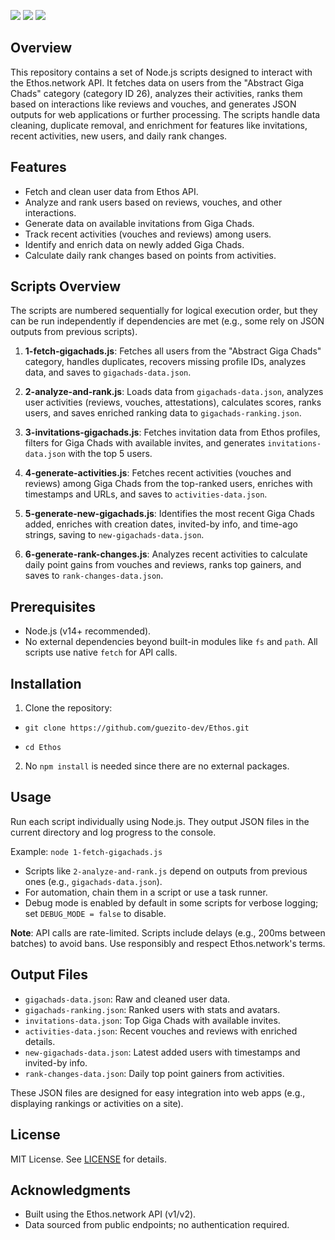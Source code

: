 <img src="https://img.shields.io/badge/Ethos-Network-blue.svg" /> <img src="https://img.shields.io/badge/JavaScript-F7DF1E.svg" /> <img src="https://img.shields.io/badge/License-MIT-yellow.svg" />

## Overview

This repository contains a set of Node.js scripts designed to interact with the Ethos.network API. It fetches data on users from the "Abstract Giga Chads" category (category ID 26), analyzes their activities, ranks them based on interactions like reviews and vouches, and generates JSON outputs for web applications or further processing. The scripts handle data cleaning, duplicate removal, and enrichment for features like invitations, recent activities, new users, and daily rank changes.

## Features
- Fetch and clean user data from Ethos API.
- Analyze and rank users based on reviews, vouches, and other interactions.
- Generate data on available invitations from Giga Chads.
- Track recent activities (vouches and reviews) among users.
- Identify and enrich data on newly added Giga Chads.
- Calculate daily rank changes based on points from activities.

## Scripts Overview
The scripts are numbered sequentially for logical execution order, but they can be run independently if dependencies are met (e.g., some rely on JSON outputs from previous scripts).

1. **1-fetch-gigachads.js**: Fetches all users from the "Abstract Giga Chads" category, handles duplicates, recovers missing profile IDs, analyzes data, and saves to `gigachads-data.json`.
   
2. **2-analyze-and-rank.js**: Loads data from `gigachads-data.json`, analyzes user activities (reviews, vouches, attestations), calculates scores, ranks users, and saves enriched ranking data to `gigachads-ranking.json`.

3. **3-invitations-gigachads.js**: Fetches invitation data from Ethos profiles, filters for Giga Chads with available invites, and generates `invitations-data.json` with the top 5 users.

4. **4-generate-activities.js**: Fetches recent activities (vouches and reviews) among Giga Chads from the top-ranked users, enriches with timestamps and URLs, and saves to `activities-data.json`.

5. **5-generate-new-gigachads.js**: Identifies the most recent Giga Chads added, enriches with creation dates, invited-by info, and time-ago strings, saving to `new-gigachads-data.json`.

6. **6-generate-rank-changes.js**: Analyzes recent activities to calculate daily point gains from vouches and reviews, ranks top gainers, and saves to `rank-changes-data.json`.

## Prerequisites
- Node.js (v14+ recommended).
- No external dependencies beyond built-in modules like `fs` and `path`. All scripts use native `fetch` for API calls.

## Installation
1. Clone the repository:

- `git clone https://github.com/guezito-dev/Ethos.git`

- `cd Ethos`


2. No `npm install` is needed since there are no external packages.

## Usage
Run each script individually using Node.js. They output JSON files in the current directory and log progress to the console.

Example: `node 1-fetch-gigachads.js`


- Scripts like `2-analyze-and-rank.js` depend on outputs from previous ones (e.g., `gigachads-data.json`).
- For automation, chain them in a script or use a task runner.
- Debug mode is enabled by default in some scripts for verbose logging; set `DEBUG_MODE = false` to disable.

**Note**: API calls are rate-limited. Scripts include delays (e.g., 200ms between batches) to avoid bans. Use responsibly and respect Ethos.network's terms.

## Output Files
- `gigachads-data.json`: Raw and cleaned user data.
- `gigachads-ranking.json`: Ranked users with stats and avatars.
- `invitations-data.json`: Top Giga Chads with available invites.
- `activities-data.json`: Recent vouches and reviews with enriched details.
- `new-gigachads-data.json`: Latest added users with timestamps and invited-by info.
- `rank-changes-data.json`: Daily top point gainers from activities.

These JSON files are designed for easy integration into web apps (e.g., displaying rankings or activities on a site).

## License
MIT License. See [LICENSE](LICENSE) for details.

## Acknowledgments
- Built using the Ethos.network API (v1/v2).
- Data sourced from public endpoints; no authentication required.


